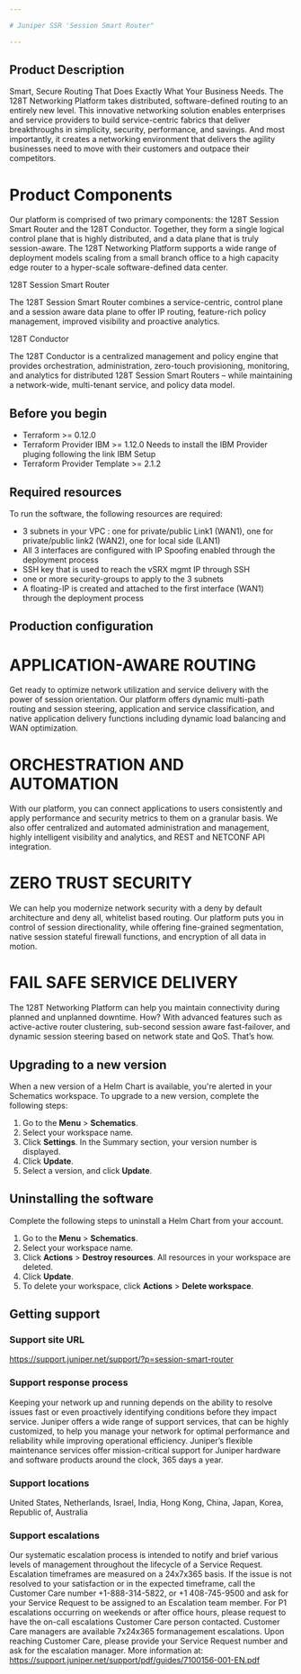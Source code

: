 ```yaml
---

# Juniper SSR 'Session Smart Router"

---
```


## Product Description

Smart, Secure Routing That Does Exactly What Your Business Needs.
The 128T Networking Platform takes distributed, software-defined routing to an entirely new level. This innovative networking solution enables enterprises and service providers to build service-centric fabrics that deliver breakthroughs in simplicity, security, performance, and savings. And most importantly, it creates a networking environment that delivers the agility businesses need to move with their customers and outpace their competitors.

# Product Components
Our platform is comprised of two primary components: the 128T Session Smart Router and the 128T Conductor. Together, they form a single logical control plane that is highly distributed, and a data plane that is truly session-aware. The 128T Networking Platform supports a wide range of deployment models scaling from a small branch office to a high capacity edge router to a hyper-scale software-defined data center.

128T Session Smart Router

The 128T Session Smart Router combines a service-centric, control plane and a session aware data plane to offer IP routing, feature-rich policy management, improved visibility and proactive analytics.

128T Conductor

The 128T Conductor is a centralized management and policy engine that provides orchestration, administration, zero-touch provisioning, monitoring, and analytics for distributed 128T Session Smart Routers – while maintaining a network-wide, multi-tenant service, and policy data model.

## Before you begin

* Terraform >= 0.12.0
* Terraform Provider IBM >= 1.12.0 Needs to install the IBM Provider pluging following the link IBM Setup
* Terraform Provider Template >= 2.1.2


## Required resources

To run the software, the following resources are required:
* 3 subnets in your VPC : one for private/public Link1 (WAN1), one for private/public link2 (WAN2), one for local side (LAN1)
* All 3 interfaces are configured with IP Spoofing enabled through the deployment process
* SSH key that is used to reach the vSRX mgmt IP through SSH
* one or more security-groups to apply to the 3 subnets
* A floating-IP is created and attached to the first interface (WAN1) through the deployment process

## Production configuration

# APPLICATION-AWARE ROUTING
Get ready to optimize network utilization and service delivery with the power of session orientation. Our platform offers dynamic multi-path routing and session steering, application and service classification, and native application delivery functions including dynamic load balancing and WAN optimization.

# ORCHESTRATION AND AUTOMATION
With our platform, you can connect applications to users consistently and apply performance and security metrics to them on a granular basis. We also offer centralized and automated administration and management, highly intelligent visibility and analytics, and REST and NETCONF API integration.

# ZERO TRUST SECURITY
We can help you modernize network security with a deny by default architecture and deny all, whitelist based routing. Our platform puts you in control of session directionality, while offering fine-grained segmentation, native session stateful firewall functions, and encryption of all data in motion.

# FAIL SAFE SERVICE DELIVERY
The 128T Networking Platform can help you maintain connectivity during planned and unplanned downtime. How? With advanced features such as active-active router clustering, sub-second session aware fast-failover, and dynamic session steering based on network state and QoS. That’s how.

## Upgrading to a new version

When a new version of a Helm Chart is available, you're alerted in your Schematics workspace. To upgrade to a new version, complete the following steps:

1. Go to the **Menu** > **Schematics**.
2. Select your workspace name. 
3. Click **Settings**. In the Summary section, your version number is displayed. 
4. Click **Update**.
5. Select a version, and click **Update**.

## Uninstalling the software

Complete the following steps to uninstall a Helm Chart from your account. 

1. Go to the **Menu** > **Schematics**.
2. Select your workspace name. 
3. Click **Actions** > **Destroy resources**. All resources in your workspace are deleted.
4. Click **Update**.
5. To delete your workspace, click **Actions** > **Delete workspace**.

## Getting support

### Support site URL

https://support.juniper.net/support/?p=session-smart-router

### Support response process
Keeping your network up and running depends on the ability to resolve issues fast or even proactively identifying conditions before they impact service. Juniper offers a wide range of support services, that can be highly customized, to help you manage your network for optimal performance and reliability while improving operational efficiency. Juniper’s flexible maintenance services offer mission-critical support for Juniper hardware and software products around the clock, 365 days a year.

### Support locations
United States, Netherlands, Israel, India, Hong Kong, China, Japan, Korea, Republic of, Australia


### Support escalations
Our systematic escalation process is intended to notify and brief various levels of management throughout the lifecycle of a Service Request. Escalation timeframes are measured on a 24x7x365 basis. If the issue is not resolved to your satisfaction or in the expected timeframe, call the Customer Care number +1-888-314-5822, or +1 408-745-9500 and ask for your Service Request to be assigned to an Escalation team member. For P1 escalations occurring on weekends or after office hours, please request to have the on-call escalations Customer Care person contacted. Customer Care managers are available 7x24x365 formanagement escalations. Upon reaching Customer Care, please provide your Service Request number and ask for the escalation manager. More information at: https://support.juniper.net/support/pdf/guides/7100156-001-EN.pdf
